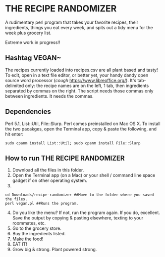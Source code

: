 # THE RECIPE RANDOMIZER

A rudimentary perl program that takes your favorite recipes, their ingredients, things you eat every week, and spits out a tidy menu for the week plus grocery list.

Extreme work in progress!!

## Hashtag VEGAN~
The recipes currently loaded into recipes.csv are all plant based and tasty! To edit, open in a text file editor, or better yet, your handy dandy open source word processor (*cough* https://www.libreoffice.org/). It's tab-delimited only: the recipe names are on the left, 1 tab, then ingredients separated by commas on the right. The script needs those commas only between ingredients. It needs the commas.

## Dependencies
Perl 5.1, List::Util, File::Slurp.
Perl comes preinstalled on Mac OS X. To install the two pacakges, open the Terminal app, copy & paste the following, and hit enter:

```
sudo cpanm install List::Util; sudo cpanm install File::Slurp
```
## How to run THE RECIPE RANDOMIZER
1. Download all the files in this folder.
2. Open the Terminal app (on a Mac) or your shell / command line space gadget if on other operating system.
3.
```
cd Downloads/recipe-randomizer ##Move to the folder where you saved the files.
perl vegan.pl ##Runs the program.
```
4. Do you like the menu? If not, run the program again. If you do, excellent. Save the output by copying & pasting elsewhere, texting to your roommates, etc.
5. Go to the grocery store.
6. Buy the ingredients listed.
7. Make the food!
8. EAT IT!
9. Grow big & strong. Plant powered strong.
